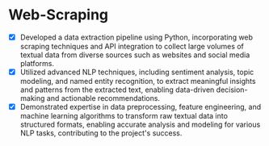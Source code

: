 # Web-Scraping

- [x] Developed a data extraction pipeline using Python, incorporating web scraping techniques and API integration to collect large volumes of textual data from diverse sources such as websites and social media platforms.
- [x] Utilized advanced NLP techniques, including sentiment analysis, topic modeling, and named entity recognition, to extract meaningful insights and patterns from the extracted text, enabling data-driven decision-making and actionable recommendations.
- [x] Demonstrated expertise in data preprocessing, feature engineering, and machine learning algorithms to transform raw textual data into structured formats, enabling accurate analysis and modeling for various NLP tasks, contributing to the project's success.
